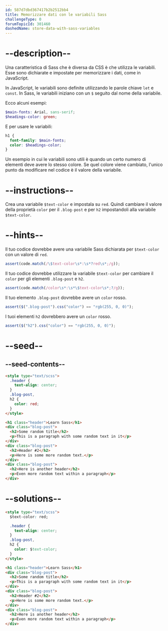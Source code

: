 ```yaml
---
id: 587d7dbd367417b2b2512bb4
title: Memorizzare dati con le variabili Sass
challengeType: 0
forumTopicId: 301460
dashedName: store-data-with-sass-variables
---
```


# --description--

Una caratteristica di Sass che è diversa da CSS è che utilizza le variabili. Esse sono dichiarate e impostate per memorizzare i dati, come in JavaScript.

In JavaScript, le variabili sono definite utilizzando le parole chiave `let` e `const`. In Sass, le variabili iniziano con un `$` seguito dal nome della variabile.

Ecco alcuni esempi:

```scss
$main-fonts: Arial, sans-serif;
$headings-color: green;
```

E per usare le variabili:

```scss
h1 {
  font-family: $main-fonts;
  color: $headings-color;
}
```

Un esempio in cui le variabili sono utili è quando un certo numero di elementi deve avere lo stesso colore. Se quel colore viene cambiato, l'unico punto da modificare nel codice è il valore della variabile.

# --instructions--

Crea una variabile `$text-color` e impostala su `red`. Quindi cambiare il valore della proprietà `color` per il `.blog-post` e per `h2` impostandoli alla variabile `$text-color`.

# --hints--

Il tuo codice dovrebbe avere una variabile Sass dichiarata per `$text-color` con un valore di `red`.

```js
assert(code.match(/\$text-color\s*:\s*?red\s*;/g));
```

Il tuo codice dovrebbe utilizzare la variabile `$text-color` per cambiare il `color` per gli elementi `.blog-post` e `h2`.

```js
assert(code.match(/color\s*:\s*\$text-color\s*;?/g));
```

Il tuo elemento `.blog-post` dovrebbe avere un `color` rosso.

```js
assert($(".blog-post").css("color") == "rgb(255, 0, 0)");
```

I tuoi elementi `h2` dovrebbero avere un `color` rosso.

```js
assert($("h2").css("color") == "rgb(255, 0, 0)");
```

# --seed--

## --seed-contents--

```html
<style type="text/scss">
  .header {
    text-align: center;
  }
  .blog-post,
  h2 {
    color: red;
  }
</style>

<h1 class="header">Learn Sass</h1>
<div class="blog-post">
  <h2>Some random title</h2>
  <p>This is a paragraph with some random text in it</p>
</div>
<div class="blog-post">
  <h2>Header #2</h2>
  <p>Here is some more random text.</p>
</div>
<div class="blog-post">
  <h2>Here is another header</h2>
  <p>Even more random text within a paragraph</p>
</div>
```

# --solutions--

```html
<style type="text/scss">
  $text-color: red;

  .header {
    text-align: center;
  }
  .blog-post,
  h2 {
    color: $text-color;
  }
</style>

<h1 class="header">Learn Sass</h1>
<div class="blog-post">
  <h2>Some random title</h2>
  <p>This is a paragraph with some random text in it</p>
</div>
<div class="blog-post">
  <h2>Header #2</h2>
  <p>Here is some more random text.</p>
</div>
<div class="blog-post">
  <h2>Here is another header</h2>
  <p>Even more random text within a paragraph</p>
</div>
```
